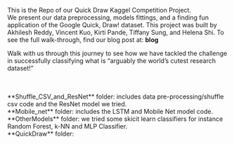 This is the Repo of our Quick Draw Kaggel Competition Project.<br>
We present our data preprocessing, models fittings, and a finding fun application of the Google Quick, Draw! dataset. This project was built by Akhilesh Reddy, Vincent Kuo, Kirti Pande, Tiffany Sung, and Helena Shi. To see the full walk-through, find our blog post at: __blog__

Walk with us through this journey to see how we have tackled the challenge in successfully classifying what is “arguably the world’s cutest research dataset!”    

<br>
<br>
**Shuffle_CSV_and_ResNet** folder:  includes data pre-processing/shuffle csv code and the ResNet model we tried.<br>
**Mobile_net** folder:  includes the LSTM and Mobile Net model code.<br>
**OtherModels** folder: we tried some skicit learn classifiers for instance Random Forest, k-NN and MLP Classifier.<br>
**QuickDraw** folder:
